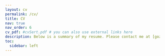 ```yaml
---
layout: cv
permalink: /cv/
title: CV
nav: true
nav_order: 6
cv_pdf: #cvSert.pdf # you can also use external links here
description: Below is a summary of my resume. Please contact me at [gozdesert@tamu.edu](mailto:gozdesert@tamu.edu) to request the full version.
toc:
  sidebar: left
---
```


